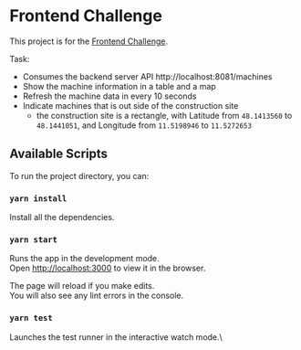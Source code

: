 # Frontend Challenge

This project is for the [Frontend Challenge](https://github.com/corrux/front-end-hiring-task-backend-server).

Task:

- Consumes the backend server API http://localhost:8081/machines
- Show the machine information in a table and a map
- Refresh the machine data in every 10 seconds
- Indicate machines that is out side of the construction site
  - the construction site is a rectangle, with Latitude from `48.1413560` to `48.1441051`, and Longitude from `11.5198946` to `11.5272653`

## Available Scripts

To run the project directory, you can:

### `yarn install`

Install all the dependencies.

### `yarn start`

Runs the app in the development mode.\
Open [http://localhost:3000](http://localhost:3000) to view it in the browser.

The page will reload if you make edits.\
You will also see any lint errors in the console.

### `yarn test`

Launches the test runner in the interactive watch mode.\
